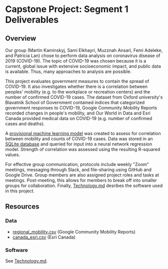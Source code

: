 # Capstone Project: Segment 1 Deliverables

## Overview
Our group (Martin Kaminskyj, Sami Elkhayri, Muzznah Ansari, Femi Adeleke, and Patricia Lan) chose to perform data analysis on coronavirus disease of 2019 (COVID-19). The topic of COVID-19 was chosen because it is a current, global issue with extensive socioeconomic impact, and public data is available. Thus, many approaches to analysis are possible. 

This project evaluates government measures to contain the spread of COVID-19. It also
investigates whether there is a correlation between peoples' mobility (e.g. to the workplace or recreation centers) and the number of confirmed COVID-19 cases. The dataset from Oxford university's Blavatnik School of Government contained indices that categorized government responses to COVID-19, Google Community Mobility Reports recorded changes in people's mobility, and Our World in Data and Esri Canada provided medical data on COVID-19 (e.g. number of confirmed cases and deaths).

A [provisional machine learning model](analysis/mobilityML_seg1.ipynb) was created to assess for correlation between mobility and counts of COVID-19 cases. Data was stored in an [SQLite database](resources/mobility_db.db) and queried for input into a neural network regression model. Strength of correlation was assessed using the resulting R-squared values. 

For effective group communication, protocols include weekly "Zoom" meetings, messaging through Slack, and file-sharing using GitHub and Google Drive. Group members are also assigned project roles and tasks at meetings. Post-meeting, this allows for members to break off into smaller groups for collaboration. Finally, [Technology.md](Technology.md) desribes the software used in this project. 

## Resources
### Data
- [regional_mobility.csv](resources/raw/regional_mobility.csv) (Google Community Mobility Reports)
- [canada_esri.csv](resources/raw/canada_esri.csv) (Esri Canada)

### Software
See [Technology.md](Technology.md).
